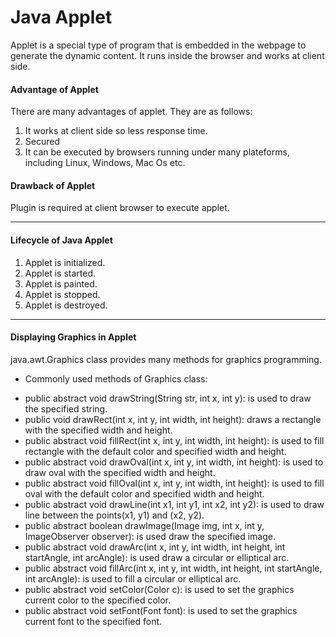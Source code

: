 # Java Applet
Applet is a special type of program that is embedded in the webpage to generate the dynamic content. It runs inside the browser and works at client side.

#### Advantage of Applet
There are many advantages of applet. They are as follows:

1. It works at client side so less response time.
1. Secured
1. It can be executed by browsers running under many plateforms, including Linux, Windows, Mac Os etc.

#### Drawback of Applet
Plugin is required at client browser to execute applet.

---


#### Lifecycle of Java Applet
1. Applet is initialized.
1. Applet is started.
1. Applet is painted.
1. Applet is stopped.
1. Applet is destroyed. 


--- 

#### Displaying Graphics in Applet
java.awt.Graphics class provides many methods for graphics programming.

* Commonly used methods of Graphics class:
+ public abstract void drawString(String str, int x, int y): is used to draw the specified string.
+ public void drawRect(int x, int y, int width, int height): draws a rectangle with the specified width and height.
+ public abstract void fillRect(int x, int y, int width, int height): is used to fill rectangle with the default color and specified width and height.
+ public abstract void drawOval(int x, int y, int width, int height): is used to draw oval with the specified width and height.
+ public abstract void fillOval(int x, int y, int width, int height): is used to fill oval with the default color and specified width and height.
+ public abstract void drawLine(int x1, int y1, int x2, int y2): is used to draw line between the points(x1, y1) and (x2, y2).
+ public abstract boolean drawImage(Image img, int x, int y, ImageObserver observer): is used draw the specified image.
+ public abstract void drawArc(int x, int y, int width, int height, int startAngle, int arcAngle): is used draw a circular or elliptical arc.
+ public abstract void fillArc(int x, int y, int width, int height, int startAngle, int arcAngle): is used to fill a circular or elliptical arc.
+ public abstract void setColor(Color c): is used to set the graphics current color to the specified color.
+ public abstract void setFont(Font font): is used to set the graphics current font to the specified font.
